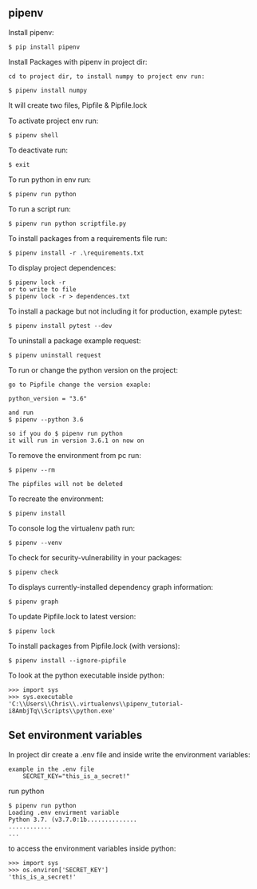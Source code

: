 ## pipenv

Install pipenv:

	$ pip install pipenv

Install Packages with pipenv in project dir:
	
	cd to project dir, to install numpy to project env run:

	$ pipenv install numpy 

It will create two files, Pipfile & Pipfile.lock

To activate project env run:

	$ pipenv shell
	
To deactivate run:

	$ exit

To run python in env run:

	$ pipenv run python

To run a script run:

	$ pipenv run python scriptfile.py

To install packages from a requirements file run:

	$ pipenv install -r .\requirements.txt



To display project dependences: 

	$ pipenv lock -r 
	or to write to file
	$ pipenv lock -r > dependences.txt

To install a package but not including it for production, example pytest:

	$ pipenv install pytest --dev

To uninstall a package example request:

	$ pipenv uninstall request

To run or change the python version on the project:

	go to Pipfile change the version exaple:

	python_version = "3.6"

	and run 
	$ pipenv --python 3.6

	so if you do $ pipenv run python 
	it will run in version 3.6.1 on now on

To remove the environment from pc run:

	$ pipenv --rm

	The pipfiles will not be deleted 

To recreate the environment:

	$ pipenv install


To console log the virtualenv path run:

	$ pipenv --venv

To check for security-vulnerability in your packages:

	$ pipenv check

To displays currently-installed dependency graph  information:

	$ pipenv graph

To update Pipfile.lock to latest version:

	$ pipenv lock

To install packages from Pipfile.lock (with versions):

	$ pipenv install --ignore-pipfile

To look at the python executable inside python:

	>>> import sys
	>>> sys.executable
	'C:\\Users\\Chris\\.virtualenvs\\pipenv_tutorial-i8AmbjTq\\Scripts\\python.exe'

## Set environment variables

In project dir create a .env file and inside write the environment variables:

	example in the .env file
		SECRET_KEY="this_is_a_secret!"

run python
	
	$ pipenv run python
	Loading .env envirment variable 
	Python 3.7. (v3.7.0:1b..............
	............
	...
to access the environment variables inside python:

	>>> import sys
	>>> os.environ['SECRET_KEY']
	'this_is_a_secret!'
	
	
